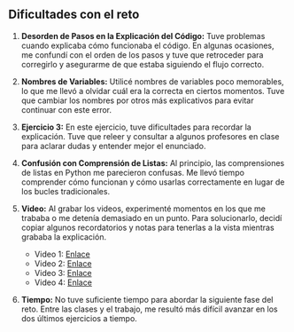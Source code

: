 ## Dificultades con el reto

1. **Desorden de Pasos en la Explicación del Código:** 
   Tuve problemas cuando explicaba cómo funcionaba el código. En algunas ocasiones, me confundí con el orden de los pasos y tuve que retroceder para corregirlo y asegurarme de que estaba siguiendo el flujo correcto.

2. **Nombres de Variables:**
   Utilicé nombres de variables poco memorables, lo que me llevó a olvidar cuál era la correcta en ciertos momentos. Tuve que cambiar los nombres por otros más explicativos para evitar continuar con este error.

3. **Ejercicio 3:**
   En este ejercicio, tuve dificultades para recordar la explicación. Tuve que releer y consultar a algunos profesores en clase para aclarar dudas y entender mejor el enunciado.

4. **Confusión con Comprensión de Listas:**
   Al principio, las comprensiones de listas en Python me parecieron confusas. Me llevó tiempo comprender cómo funcionan y cómo usarlas correctamente en lugar de los bucles tradicionales.

5. **Video:**
   Al grabar los videos, experimenté momentos en los que me trababa o me detenía demasiado en un punto. Para solucionarlo, decidí copiar algunos recordatorios y notas para tenerlas a la vista mientras grababa la explicación.
   - Video 1: [Enlace](https://youtu.be/tYxNhwjXTec)
   - Video 2: [Enlace](https://youtu.be/S-cILWb44Kk)
   - Video 3: [Enlace](https://youtu.be/ZUy-8gj-5RA)
   - Video 4: [Enlace](https://youtu.be/rRnhHjGz9M4)

6. **Tiempo:**
   No tuve suficiente tiempo para abordar la siguiente fase del reto. Entre las clases y el trabajo, me resultó más difícil avanzar en los dos últimos ejercicios a tiempo.
